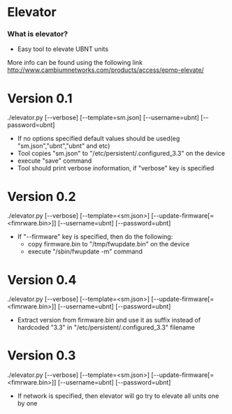 # Elevator #

### What is elevator? ###

* Easy tool to elevate UBNT units

More info can be found using the following link http://www.cambiumnetworks.com/products/access/epmp-elevate/

# Version 0.1
./elevator.py [--verbose] [--template=sm.json] [--username=ubnt] [--password=ubnt] <ip-address>

* If no options specified default values should be used(eg "sm.json","ubnt","ubnt" and etc)
* Tool copies "sm.json" to "/etc/persistent/.configured_3.3" on the device
* execute "save" command
* Tool should print verbose inoformation, if "verbose" key is specified

# Version 0.2
./elevator.py [--verbose] [--template=<sm.json>] [--update-firmware[=<fimrware.bin>]] [--username=ubnt] [--password=ubnt]  <ip-address>

* If "--firmware" key is specified, then do the following:
  * copy firmware.bin to "/tmp/fwupdate.bin" on the device
  * execute "/sbin/fwupdate -m" command

# Version 0.4
./elevator.py [--verbose] [--template=<sm.json>] [--update-firmware[=<fimrware.bin>]] [--username=ubnt] [--password=ubnt]  <ip-address>

* Extract version from firmware.bin and use it as suffix instead of hardcoded "3.3" in "/etc/persistent/.configured_3.3" filename

# Version 0.3
./elevator.py [--verbose] [--template=<sm.json>] [--update-firmware[=<fimrware.bin>]] [--username=ubnt] [--password=ubnt] <ip-address or network>

* If network is specified, then elevator will go try to elevate all units one by one
